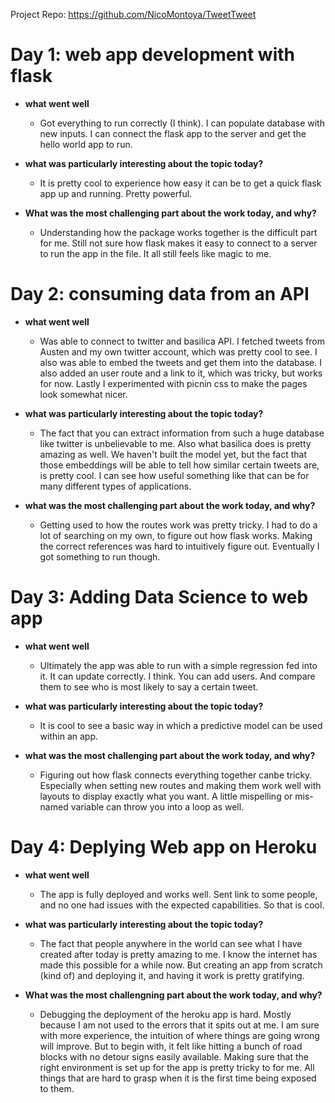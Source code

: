Project Repo: https://github.com/NicoMontoya/TweetTweet

# Day 1: web app development with flask
- **what went well**

  - Got everything to run correctly (I think). I can populate database with new inputs.  I can connect the flask app to the server and get the hello world app to run. 

- **what was particularly interesting about the topic today?**

  - It is pretty cool to experience how easy it can be to get a quick flask app up and running.  Pretty powerful.  

- **What was the most challenging part about the work today, and why?**

  - Understanding how the package works together is the difficult part for me.  Still not sure how flask makes it easy to connect to a server 
to run the app in the file.  It all still feels like magic to me. 

# Day 2: consuming data from an API
- **what went well**

  - Was able to connect to twitter and basilica API.  I fetched tweets from Austen and my own twitter account, which was pretty cool to see.  I also was able to embed the tweets and get them into the database.  I also added an user route and a link to it, which was tricky, but works for now.  Lastly I experimented with picnin css to make the pages look somewhat nicer.
  
- **what was particularly interesting about the topic today?**

  - The fact that you can extract information from such a huge database like twitter is unbelievable to me.  Also what basilica does is pretty amazing as well.  We haven't built the model yet, but the fact that those embeddings will be able to tell how similar certain tweets are, is pretty cool.  I can see how useful something like that can be for many different types of applications.
  
- **what was the most challenging part about the work today, and why?**

  - Getting used to how the routes work was pretty tricky. I had to do a lot of searching on my own, to figure out how flask works.  Making the correct references was hard to intuitively figure out.  Eventually I got something to run though.
  
# Day 3: Adding Data Science to web app
- **what went well**

  - Ultimately the app was able to run with a simple regression fed into it.  It can update correctly. I think. You can add users.  And compare them to see who is most likely to say a certain tweet.  
  
- **what was particularly interesting about the topic today?**

  - It is cool to see a basic way in which a predictive model can be used within an app.  
  
- **what was the most challenging part about the work today, and why?**

  - Figuring out how flask connects everything together canbe tricky. Especially when setting new routes and making them work well with layouts to display exactly what you want.  A little mispelling or mis-named variable can throw you into a loop as well.
  
# Day 4: Deplying Web app on Heroku
- **what went well**

  - The app is fully deployed and works well. Sent link to some people, and no one had issues with the expected capabilities. So that is cool.  
  
- **what was particularly interesting about the topic today?**

  - The fact that people anywhere in the world can see what I have created after today is pretty amazing to me.  I know the internet has made this possible for a while now. But creating an app from scratch (kind of) and deploying it, and having it work is pretty gratifying.
  
- **What was the most challengning part about the work today, and why?**

  - Debugging the deployment of the heroku app is hard.  Mostly because I am not used to the errors that it spits out at me.  I am sure with more experience, the intuition of where things are going wrong will improve. But to begin with, it felt like hitting a bunch of road blocks with no detour signs easily available.  Making sure that the right environment is set up for the app is pretty tricky to for me.  All things that are hard to grasp when it is the first time being exposed to them.
